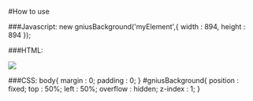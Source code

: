 #How to use

###Javascript:
    new gniusBackground('myElement',{
        width   : 894,
        height  : 894
    });

###HTML:
    <div id="myElement">
        <img src="http://th06.deviantart.net/fs32/PRE/f/2008/220/d/0/Save_the_World_Today_by_VoYtHAs.png" />
    </div>

###CSS:
    body{
        margin    : 0;
        padding    : 0;
    }
    #gniusBackground{
        position    : fixed;
        top         : 50%;
        left        : 50%;
        overflow    : hidden;
        z-index     : 1;
    }